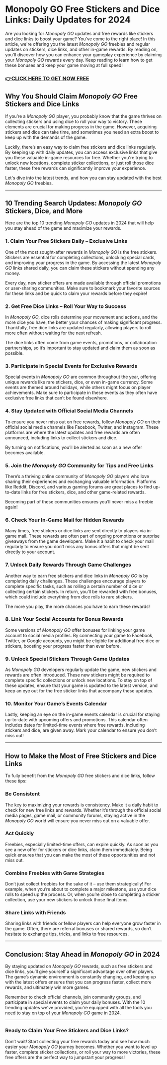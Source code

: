 # Monopoly GO Free Stickers and Dice Links: Daily Updates for 2024

Are you looking for *Monopoly GO* updates and free rewards like stickers and dice links to boost your game? You've come to the right place! In this article, we're offering you the latest *Monopoly GO* freebies and regular updates on stickers, dice links, and other in-game rewards. By reading on, you'll discover how you can enhance your gameplay experience by claiming your *Monopoly GO* rewards every day. Keep reading to learn how to get these bonuses and keep your game moving at full speed!

### [👉CLICK HERE TO GET NOW FREE](https://freeforyou.xyz/monopoly/go/)

## Why You Should Claim *Monopoly GO* Free Stickers and Dice Links

If you’re a *Monopoly GO* player, you probably know that the game thrives on collecting stickers and using dice to roll your way to victory. These elements are crucial for making progress in the game. However, acquiring stickers and dice can take time, and sometimes you need an extra boost to keep up with the demands of the game.

Luckily, there’s an easy way to claim free stickers and dice links regularly. By keeping up with daily updates, you can access exclusive links that give you these valuable in-game resources for free. Whether you're trying to unlock new locations, complete sticker collections, or just roll those dice faster, these free rewards can significantly improve your experience.

Let's dive into the latest trends, and how you can stay updated with the best *Monopoly GO* freebies.

---

## 10 Trending Search Updates: *Monopoly GO* Stickers, Dice, and More

Here are the top 10 trending *Monopoly GO* updates in 2024 that will help you stay ahead of the game and maximize your rewards.

### 1. **Claim Your Free Stickers Daily – Exclusive Links**  
One of the most sought-after rewards in *Monopoly GO* is the free stickers. Stickers are essential for completing collections, unlocking special cards, and improving your progress in the game. By accessing the latest *Monopoly GO* links shared daily, you can claim these stickers without spending any money.

Every day, new sticker offers are made available through official promotions or user-sharing communities. Make sure to bookmark your favorite sources for these links and be quick to claim your rewards before they expire!

### 2. **Get Free Dice Links – Roll Your Way to Success**  
In *Monopoly GO*, dice rolls determine your movement and actions, and the more dice you have, the better your chances of making significant progress. Thankfully, free dice links are updated regularly, allowing players to roll more often without waiting for the next refresh.

The dice links often come from game events, promotions, or collaboration partnerships, so it’s important to stay updated and claim them as soon as possible.

### 3. **Participate in Special Events for Exclusive Rewards**  
Special events in *Monopoly GO* are common throughout the year, offering unique rewards like rare stickers, dice, or even in-game currency. Some events are themed around holidays, while others might focus on player achievements. Make sure to participate in these events as they often have exclusive free links that can’t be found elsewhere.

### 4. **Stay Updated with Official Social Media Channels**  
To ensure you never miss out on free rewards, follow *Monopoly GO* on their official social media channels like Facebook, Twitter, and Instagram. These platforms are where the latest updates and free rewards are often announced, including links to collect stickers and dice.

By turning on notifications, you’ll be alerted as soon as a new offer becomes available.

### 5. **Join the *Monopoly GO* Community for Tips and Free Links**  
There’s a thriving online community of *Monopoly GO* players who love sharing their experiences and exchanging valuable information. Platforms like Reddit, Discord, and various gaming forums are great places to find up-to-date links for free stickers, dice, and other game-related rewards.

Becoming part of these communities ensures you’ll never miss a freebie again!

### 6. **Check Your In-Game Mail for Hidden Rewards**  
Many times, free stickers or dice links are sent directly to players via in-game mail. These rewards are often part of ongoing promotions or surprise giveaways from the game developers. Make it a habit to check your mail regularly to ensure you don’t miss any bonus offers that might be sent directly to your account.

### 7. **Unlock Daily Rewards Through Game Challenges**  
Another way to earn free stickers and dice links in *Monopoly GO* is by completing daily challenges. These challenges encourage players to complete specific tasks, such as rolling a certain number of dice or collecting certain stickers. In return, you’ll be rewarded with free bonuses, which could include everything from dice rolls to rare stickers.

The more you play, the more chances you have to earn these rewards!

### 8. **Link Your Social Accounts for Bonus Rewards**  
Some versions of *Monopoly GO* offer bonuses for linking your game account to social media profiles. By connecting your game to Facebook, Twitter, or Google accounts, you might be eligible for additional free dice or stickers, boosting your progress faster than ever before.

### 9. **Unlock Special Stickers Through Game Updates**  
As *Monopoly GO* developers regularly update the game, new stickers and rewards are often introduced. These new stickers might be required to complete specific collections or unlock new locations. To stay on top of these updates, ensure that your game is updated to the latest version, and keep an eye out for the free sticker links that accompany these updates.

### 10. **Monitor Your Game’s Events Calendar**  
Lastly, keeping an eye on the in-game events calendar is crucial for staying up-to-date with upcoming offers and promotions. This calendar often includes dates for limited-time events where free rewards, including stickers and dice, are given away. Mark your calendar to ensure you don’t miss out!

---

## How to Make the Most of Free Stickers and Dice Links

To fully benefit from the *Monopoly GO* free stickers and dice links, follow these tips:

### Be Consistent
The key to maximizing your rewards is consistency. Make it a daily habit to check for new free links and rewards. Whether it’s through the official social media pages, game mail, or community forums, staying active in the *Monopoly GO* world will ensure you never miss out on a valuable offer.

### Act Quickly
Freebies, especially limited-time offers, can expire quickly. As soon as you see a new offer for stickers or dice links, claim them immediately. Being quick ensures that you can make the most of these opportunities and not miss out.

### Combine Freebies with Game Strategies
Don’t just collect freebies for the sake of it – use them strategically! For example, when you’re about to complete a major milestone, use your dice rolls to speed up the process. Or, when you’re close to completing a sticker collection, use your new stickers to unlock those final items.

### Share Links with Friends
Sharing links with friends or fellow players can help everyone grow faster in the game. Often, there are referral bonuses or shared rewards, so don’t hesitate to exchange tips, tricks, and links to free resources.

---

## Conclusion: Stay Ahead in *Monopoly GO* in 2024

By staying updated on *Monopoly GO* rewards, such as free stickers and dice links, you’ll give yourself a significant advantage over other players. The game’s dynamic environment is constantly changing, and keeping up with the latest offers ensures that you can progress faster, collect more rewards, and ultimately win more games.

Remember to check official channels, join community groups, and participate in special events to claim your daily bonuses. With the 10 trending updates we’ve provided, you’re equipped with all the tools you need to stay on top of your *Monopoly GO* game in 2024.

---

### Ready to Claim Your Free Stickers and Dice Links?

Don’t wait! Start collecting your free rewards today and see how much easier your *Monopoly GO* journey becomes. Whether you want to level up faster, complete sticker collections, or roll your way to more victories, these free offers are the perfect way to jumpstart your progress!

